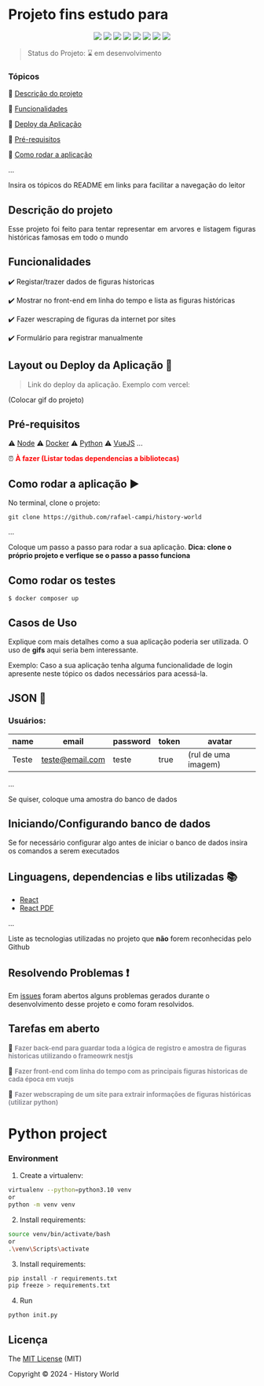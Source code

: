 <h1>Projeto fins estudo para </h1> 

<p align="center">
  <img src="https://img.shields.io/static/v1?label=vuejs&message=framework&color=blue&style=for-the-badge&logo=Vue.js"/>
  <img src="https://img.shields.io/static/v1?label=Vercel&message=deploy&color=blue&style=for-the-badge&logo=vercel"/>
  <img src="http://img.shields.io/static/v1?label=License&message=MIT&color=green&style=for-the-badge"/>
  <img src="https://img.shields.io/static/v1?label=Docker&message=2.6.3&color=red&style=for-the-badge&logo=docker"/>
  <img src="http://img.shields.io/static/v1?label=Nestjs&message=6.0.2.2&color=red&style=for-the-badge&logo=nestjs"/>
  <img src="http://img.shields.io/static/v1?label=python&message=6.0.2.2&color=red&style=for-the-badge&logo=python"/>
  <img src="http://img.shields.io/static/v1?label=TESTES&message=%3E100&color=GREEN&style=for-the-badge"/>
   <img src="http://img.shields.io/static/v1?label=STATUS&message=EM%20DESENVOLVIMENTO&color=RED&style=for-the-badge"/>
   <!--<img src="http://img.shields.io/static/v1?label=STATUS&message=CONCLUIDO&color=GREEN&style=for-the-badge"/> -->
</p>

> Status do Projeto: :hourglass: em desenvolvimento

### Tópicos 

:small_blue_diamond: [Descrição do projeto](#descrição-do-projeto)

:small_blue_diamond: [Funcionalidades](#funcionalidades)

:small_blue_diamond: [Deploy da Aplicação](#deploy-da-aplicação-dash)

:small_blue_diamond: [Pré-requisitos](#pré-requisitos)

:small_blue_diamond: [Como rodar a aplicação](#como-rodar-a-aplicação-arrow_forward)

... 

Insira os tópicos do README em links para facilitar a navegação do leitor

## Descrição do projeto 

<p align="justify">
  Esse projeto foi feito para tentar representar em arvores e listagem figuras históricas famosas em todo o mundo
</p>

## Funcionalidades

:heavy_check_mark: Registar/trazer dados de figuras historicas  

:heavy_check_mark: Mostrar no front-end em linha do tempo e lista as figuras históricas

:heavy_check_mark: Fazer wescraping de figuras da internet por sites

:heavy_check_mark: Formulário para registrar manualmente

## Layout ou Deploy da Aplicação :dash:

> Link do deploy da aplicação. Exemplo com vercel: 

(Colocar gif do projeto)



## Pré-requisitos

:warning: [Node](https://nodejs.org/en/download/)
:warning: [Docker](https://www.docker.com/products/docker-desktop/)
:warning: [Python](https://www.python.org/downloads/)
:warning: [VueJS](https://br.vuejs.org/v2/guide/installation.html)
...

:alarm_clock: **<font color="red">À fazer</red> (Listar todas dependencias a bibliotecas)</font>**

## Como rodar a aplicação :arrow_forward:

No terminal, clone o projeto: 

```
git clone https://github.com/rafael-campi/history-world
```

... 

Coloque um passo a passo para rodar a sua aplicação. **Dica: clone o próprio projeto e verfique se o passo a passo funciona**

## Como rodar os testes

<!-- Coloque um passo a passo para executar os testes -->

```
$ docker composer up
```

## Casos de Uso

Explique com mais detalhes como a sua aplicação poderia ser utilizada. O uso de **gifs** aqui seria bem interessante. 

Exemplo: Caso a sua aplicação tenha alguma funcionalidade de login apresente neste tópico os dados necessários para acessá-la.

## JSON :floppy_disk:

### Usuários: 

|name|email|password|token|avatar|
| -------- |-------- |-------- |-------- |-------- |
|Teste|teste@email.com|teste|true|(rul de uma imagem)|

... 

Se quiser, coloque uma amostra do banco de dados 

## Iniciando/Configurando banco de dados

Se for necessário configurar algo antes de iniciar o banco de dados insira os comandos a serem executados 

## Linguagens, dependencias e libs utilizadas :books:

- [React](https://pt-br.reactjs.org/docs/create-a-new-react-app.html)
- [React PDF](https://react-pdf.org/)

...

Liste as tecnologias utilizadas no projeto que **não** forem reconhecidas pelo Github 

## Resolvendo Problemas :exclamation:

Em [issues]() foram abertos alguns problemas gerados durante o desenvolvimento desse projeto e como foram resolvidos. 

## Tarefas em aberto


:memo: **<font size='2px' color='#8c8b94'>Fazer back-end para guardar toda a lógica de registro e amostra de figuras historicas utilizando o frameowrk nestjs**</font>

:memo: **<font size='2px' color='#8c8b94'>Fazer front-end com linha do tempo com as principais figuras historicas de cada época em vuejs</font>**

:memo: **<font size='2px' color='#8c8b94'>Fazer webscraping de um site para extrair informações de figuras históricas (utilizar python)</font>** 

<!-- ## Desenvolvedores/Contribuintes  :gem:

Liste o time responsável pelo desenvolvimento do projeto -->

# Python project

### Environment

1. Create a virtualenv:
~~~bash
virtualenv --python=python3.10 venv
or
python -m venv venv	
~~~

2. Install requirements:
~~~bash
source venv/bin/activate/bash
or 
.\venv\Scripts\activate	
~~~

3. Install requirements:
~~~py
pip install -r requirements.txt
pip freeze > requirements.txt
~~~

4. Run
~~~py
python init.py
~~~




## Licença 

The [MIT License]() (MIT)

Copyright :copyright: 2024 - History World
